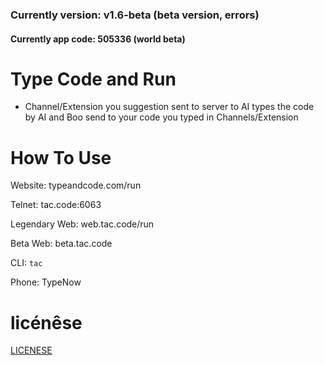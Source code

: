 ### Currently version: v1.6-beta (beta version, errors)
#### Currently app code: 505336 (world beta)

# Type Code and Run
 *  Channel/Extension you suggestion sent to server to AI types the code by AI and Boo send to your code you typed in Channels/Extension
# How To Use
Website: typeandcode.com/run
      
Telnet: tac.code:6063
      
Legendary Web: web.tac.code/run
        
Beta Web: beta.tac.code
           
CLI: `tac`
              
Phone: TypeNow

# licénêse
[LICENESE](LICENSE)
